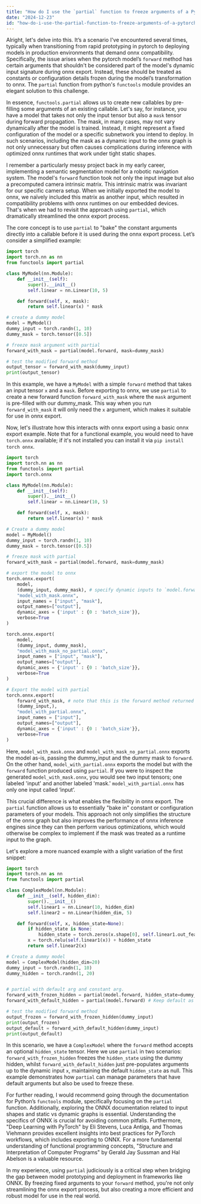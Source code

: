 ```yaml
---
title: "How do I use the `partial` function to freeze arguments of a PyTorch model's `forward` function for onnx export?"
date: "2024-12-23"
id: "how-do-i-use-the-partial-function-to-freeze-arguments-of-a-pytorch-models-forward-function-for-onnx-export"
---
```


Alright, let's delve into this. It’s a scenario I've encountered several times, typically when transitioning from rapid prototyping in pytorch to deploying models in production environments that demand onnx compatibility. Specifically, the issue arises when the pytorch model’s `forward` method has certain arguments that shouldn't be considered part of the model's dynamic input signature during onnx export. Instead, these should be treated as constants or configuration details frozen during the model’s transformation to onnx. The `partial` function from python's `functools` module provides an elegant solution to this challenge.

In essence, `functools.partial` allows us to create new callables by pre-filling some arguments of an existing callable. Let's say, for instance, you have a model that takes not only the input tensor but also a `mask` tensor during forward propagation. The mask, in many cases, may not vary dynamically after the model is trained. Instead, it might represent a fixed configuration of the model or a specific subnetwork you intend to deploy. In such scenarios, including the mask as a dynamic input to the onnx graph is not only unnecessary but often causes complications during inference with optimized onnx runtimes that work under tight static shapes.

I remember a particularly messy project back in my early career, implementing a semantic segmentation model for a robotic navigation system. The model's `forward` function took not only the input image but also a precomputed camera intrinsic matrix. This intrinsic matrix was invariant for our specific camera setup. When we initially exported the model to onnx, we naïvely included this matrix as another input, which resulted in compatibility problems with onnx runtimes on our embedded devices. That's when we had to revisit the approach using `partial`, which dramatically streamlined the onnx export process.

The core concept is to use `partial` to "bake" the constant arguments directly into a callable before it is used during the onnx export process. Let’s consider a simplified example:

```python
import torch
import torch.nn as nn
from functools import partial

class MyModel(nn.Module):
    def __init__(self):
        super().__init__()
        self.linear = nn.Linear(10, 5)

    def forward(self, x, mask):
        return self.linear(x) * mask

# create a dummy model
model = MyModel()
dummy_input = torch.randn(1, 10)
dummy_mask = torch.tensor([0.5])

# freeze mask argument with partial
forward_with_mask = partial(model.forward, mask=dummy_mask)

# test the modified forward method
output_tensor = forward_with_mask(dummy_input)
print(output_tensor)
```
In this example, we have a `MyModel` with a simple `forward` method that takes an input tensor `x` and a `mask`. Before exporting to onnx, we use `partial` to create a new forward function `forward_with_mask` where the `mask` argument is pre-filled with our dummy_mask. This way when you run `forward_with_mask` it will only need the `x` argument, which makes it suitable for use in onnx export.

Now, let's illustrate how this interacts with onnx export using a basic onnx export example. Note that for a functional example, you would need to have `torch.onnx` available; if it's not installed you can install it via `pip install torch onnx`.

```python
import torch
import torch.nn as nn
from functools import partial
import torch.onnx

class MyModel(nn.Module):
    def __init__(self):
        super().__init__()
        self.linear = nn.Linear(10, 5)

    def forward(self, x, mask):
        return self.linear(x) * mask

# Create a dummy model
model = MyModel()
dummy_input = torch.randn(1, 10)
dummy_mask = torch.tensor([0.5])

# freeze mask with partial
forward_with_mask = partial(model.forward, mask=dummy_mask)

# export the model to onnx
torch.onnx.export(
    model,
    (dummy_input, dummy_mask), # specify dynamic inputs to `model.forward` for reference.
    "model_with_mask.onnx",
    input_names = ["input", "mask"],
    output_names=["output"],
    dynamic_axes = {'input' : {0 : 'batch_size'}},
    verbose=True
)

torch.onnx.export(
    model,
    (dummy_input, dummy_mask),
    "model_with_mask_no_partial.onnx",
    input_names = ["input", "mask"],
    output_names=["output"],
    dynamic_axes = {'input' : {0 : 'batch_size'}},
    verbose=True
)

# Export the model with partial
torch.onnx.export(
    forward_with_mask, # note that this is the forward method returned by partial.
    (dummy_input,),
    "model_with_partial.onnx",
    input_names = ["input"],
    output_names=["output"],
    dynamic_axes = {'input' : {0 : 'batch_size'}},
    verbose=True
)

```
Here, `model_with_mask.onnx` and `model_with_mask_no_partial.onnx` exports the model as-is, passing the dummy_input and the dummy mask to `forward`. On the other hand, `model_with_partial.onnx` exports the model but with the `forward` function produced using `partial`. If you were to inspect the generated `model_with_mask.onnx`, you would see two input tensors; one labeled 'input' and another labeled 'mask.' `model_with_partial.onnx` has only one input called ‘input’.

This crucial difference is what enables the flexibility in onnx export. The `partial` function allows us to essentially "bake in" constant or configuration parameters of your models. This approach not only simplifies the structure of the onnx graph but also improves the performance of onnx inference engines since they can then perform various optimizations, which would otherwise be complex to implement if the mask was treated as a runtime input to the graph.

Let's explore a more nuanced example with a slight variation of the first snippet:

```python
import torch
import torch.nn as nn
from functools import partial

class ComplexModel(nn.Module):
    def __init__(self, hidden_dim):
        super().__init__()
        self.linear1 = nn.Linear(10, hidden_dim)
        self.linear2 = nn.Linear(hidden_dim, 5)

    def forward(self, x, hidden_state=None):
        if hidden_state is None:
            hidden_state = torch.zeros(x.shape[0], self.linear1.out_features)
        x = torch.relu(self.linear1(x)) + hidden_state
        return self.linear2(x)

# Create a dummy model
model = ComplexModel(hidden_dim=20)
dummy_input = torch.randn(1, 10)
dummy_hidden = torch.randn(1, 20)


# partial with default arg and constant arg.
forward_with_frozen_hidden = partial(model.forward, hidden_state=dummy_hidden)
forward_with_default_hidden = partial(model.forward) # Keep default as is.

# test the modified forward method
output_frozen = forward_with_frozen_hidden(dummy_input)
print(output_frozen)
output_default = forward_with_default_hidden(dummy_input)
print(output_default)

```

In this scenario, we have a `ComplexModel` where the `forward` method accepts an optional `hidden_state` tensor. Here we use `partial` in two scenarios: `forward_with_frozen_hidden` freezes the `hidden_state` using the dummy hidden, whilst `forward_with_default_hidden` just pre-populates arguments up to the dynamic input `x`, maintaining the default `hidden_state` as null. This example demonstrates how `partial` can manage parameters that have default arguments but also be used to freeze these.

For further reading, I would recommend going through the documentation for Python’s `functools` module, specifically focusing on the `partial` function. Additionally, exploring the ONNX documentation related to input shapes and static vs dynamic graphs is essential. Understanding the specifics of ONNX is crucial for avoiding common pitfalls. Furthermore, "Deep Learning with PyTorch" by Eli Stevens, Luca Antiga, and Thomas Viehmann provides excellent insights into best practices for PyTorch workflows, which includes exporting to ONNX. For a more fundamental understanding of functional programming concepts, "Structure and Interpretation of Computer Programs" by Gerald Jay Sussman and Hal Abelson is a valuable resource.

In my experience, using `partial` judiciously is a critical step when bridging the gap between model prototyping and deployment in frameworks like ONNX. By freezing fixed arguments to your `forward` method, you're not only streamlining the onnx export process, but also creating a more efficient and robust model for use in the real world.
